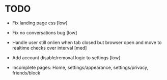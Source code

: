 # TODO
- Fix landing page css [low]
- Fix no conversations bug [low]
- Handle user still onlien when tab closed but browser open and move to realtime checks over interval [med]
- Add account disable/removal logic to settings [low]

- Incomplete pages: Home, settings/appearance, settings/privacy, friends/block